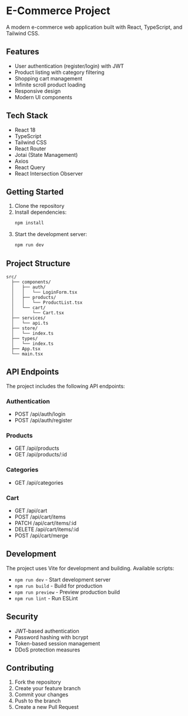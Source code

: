 # E-Commerce Project

A modern e-commerce web application built with React, TypeScript, and Tailwind CSS.

## Features

- User authentication (register/login) with JWT
- Product listing with category filtering
- Shopping cart management
- Infinite scroll product loading
- Responsive design
- Modern UI components

## Tech Stack

- React 18
- TypeScript
- Tailwind CSS
- React Router
- Jotai (State Management)
- Axios
- React Query
- React Intersection Observer

## Getting Started

1. Clone the repository
2. Install dependencies:
   ```bash
   npm install
   ```
3. Start the development server:
   ```bash
   npm run dev
   ```

## Project Structure

```
src/
  ├── components/
  │   ├── auth/
  │   │   └── LoginForm.tsx
  │   ├── products/
  │   │   └── ProductList.tsx
  │   └── cart/
  │       └── Cart.tsx
  ├── services/
  │   └── api.ts
  ├── store/
  │   └── index.ts
  ├── types/
  │   └── index.ts
  ├── App.tsx
  └── main.tsx
```

## API Endpoints

The project includes the following API endpoints:

### Authentication
- POST /api/auth/login
- POST /api/auth/register

### Products
- GET /api/products
- GET /api/products/:id

### Categories
- GET /api/categories

### Cart
- GET /api/cart
- POST /api/cart/items
- PATCH /api/cart/items/:id
- DELETE /api/cart/items/:id
- POST /api/cart/merge

## Development

The project uses Vite for development and building. Available scripts:

- `npm run dev` - Start development server
- `npm run build` - Build for production
- `npm run preview` - Preview production build
- `npm run lint` - Run ESLint

## Security

- JWT-based authentication
- Password hashing with bcrypt
- Token-based session management
- DDoS protection measures

## Contributing

1. Fork the repository
2. Create your feature branch
3. Commit your changes
4. Push to the branch
5. Create a new Pull Request 